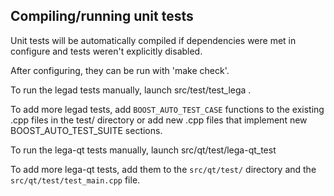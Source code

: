 Compiling/running unit tests
------------------------------------

Unit tests will be automatically compiled if dependencies were met in configure
and tests weren't explicitly disabled.

After configuring, they can be run with 'make check'.

To run the legad tests manually, launch src/test/test_lega .

To add more legad tests, add `BOOST_AUTO_TEST_CASE` functions to the existing
.cpp files in the test/ directory or add new .cpp files that
implement new BOOST_AUTO_TEST_SUITE sections.

To run the lega-qt tests manually, launch src/qt/test/lega-qt_test

To add more lega-qt tests, add them to the `src/qt/test/` directory and
the `src/qt/test/test_main.cpp` file.
